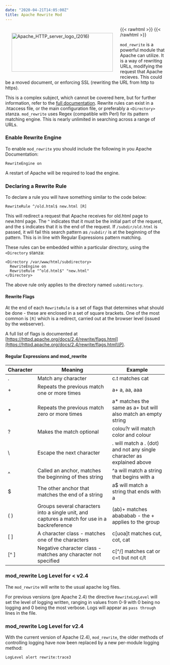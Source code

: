 ```yaml
---
date: "2020-04-21T14:05:00Z"
title: Apache Rewrite Mod
---
```


{{< rawhtml >}}
<a data-flickr-embed="true" href="https://www.flickr.com/photos/kabads/49800557653/in/datetaken/" title="Apache_HTTP_server_logo_(2016)"><img src="https://live.staticflickr.com/65535/49800557653_9ca139375d_n.jpg" width="320" height="122" align="left" style="padding:20px" alt="Apache_HTTP_server_logo_(2016)"></a><script async src="//embedr.flickr.com/assets/client-code.js" charset="utf-8"></script> 
{{< /rawhtml >}}

`mod_rewrite` is a powerful module that Apache can utilize. It is a way of rewriting URLs, modifying the request that Apache recieves. This could be a moved document, or enforcing SSL (rewriting the URL from http to https).

This is a complex subject, which cannot be covered here, but for further information, refer to the [full documentation](https://httpd.apache.org/docs/current/mod/mod_rewrite.html).
Rewrite rules can exist in a .htaccess file, or the main configuration file, or preferably a `<Directory>` stanza.
`mod_rewrite` uses Regex (compatible with Perl) for its pattern matching engine. This is nearly unlimited in searching across a range of URLs.

### Enable Rewrite Engine

To enable `mod_rewrite` you should include the following in you Apache Documentation:

`RewriteEngine on`

A restart of Apache will be required to load the engine.

### Declaring a Rewrite Rule

To declare a rule you will have something similar to the code below:

`RewriteRule ^/old.html$ new.html [R]`

This will redirect a request that Apache receives for old.html page to new.html page. The `^` indicates that it must be the initial part of the request, and the `$` indicates that it is the end of the request. If `/subdir/old.html` is passed, it will fail this search pattern as `/subdir/` is at the beginning of the pattern. This is in line with Regular Expressions pattern matching.

These rules can be embedded within a particular directory, using the `<Directory` stanza:

    <Directory /var/www/html/subdirectory>
      RewriteEngine on
      RewriteRule "^old.html$" "new.html"
    </Directory>

The above rule only applies to the directory named `subddirectory`.

#### Rewrite Flags

At the end of each `RewriteRule` is a set of flags that determines what should be done - these are enclosed in a set of square brackets. One of the most common is `[R]` which is a redirect, carried out at the browser level (issued by the webserver).

A full list of flags is documented at [https://httpd.apache.org/docs/2.4/rewrite/flags.html](https://httpd.apache.org/docs/2.4/rewrite/flags.html\\P).

#### Regular Expressions and mod_rewrite

| Character | Meaning                                                                                       | Example                                                                |
| --------- | --------------------------------------------------------------------------------------------- | ---------------------------------------------------------------------- |
| .         | Match any character                                                                           | c.t matches cat                                                        |
| +         | Repeats the previous match one or more times                                                  | a+ a, aa, aaa                                                          |
| \*        | Repeats the previous match zero or more times                                                 | a\* matches the same as a+ but will also match an empty string         |
| ?         | Makes the match optional                                                                      | colou?r will match color and colour                                    |
| \\        | Escape the next character                                                                     | . will match a . (dot) and not any single character as explained above |
| ^         | Called an anchor, matches the beginning of thes string                                        | ^a will match a string that begins with a                              |
| $         | The other anchor that matches the end of a string                                             | a$ will match a string that ends with a                                |
| ( )       | Groups several characters into a single unit, and captures a match for use in a backreference | (ab)+ matches abababab - the + applies to the group                    |
| [ ]       | A character class - matches one of the characters                                             | c[uoa]t matches cut, cot, cat                                          |
| [^ ]      | Negative character class - matches any character not specified                                | c[^/] matches cat or c=t but not c/t                                   |

### mod_rewrite Log Level for < v2.4

The `mod_rewrite` will write to the usual apache log files.

For previous versions (pre Apache 2.4) the directive `RewriteLogLevel` will set the level of logging written, ranging in values from 0-9 with 0 being no logging and 0 being the most verbose. Logs will appear as `pass through` lines in the file.


### mod_rewrite Log Level for v2.4

With the current version of Apache (2.4), `mod_rewrite`, the older methods of controlling logging have now been replaced by a new per-module logging method:

```
LogLevel alert rewrite:trace3
```
